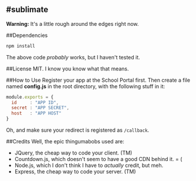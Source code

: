 #sublimate
---
**Warning:** It's a little rough around the edges right now.

##Dependencies
```js
npm install
```
The above code *probably* works, but I haven't tested it.

##License
MIT. I know you know what that means.

##How to Use
Register your app at the School Portal first. Then create a file named **config.js** in the root directory, with the following stuff in it:
```js
module.exports = {
  id     : "APP ID",
  secret : "APP SECRET",
  host   : "APP HOST"
}
```
Oh, and make sure your redirect is registered as `/callback`.

##Credits
Well, the epic thingumabobs used  are:
- JQuery, the cheap way to code your client. (TM)
- Countdown.js, which doesn't seem to have a good CDN behind it. = (
- Node.js, which I don't think I have to *actually* credit, but meh.
- Express, the cheap way to code your server. (TM)
